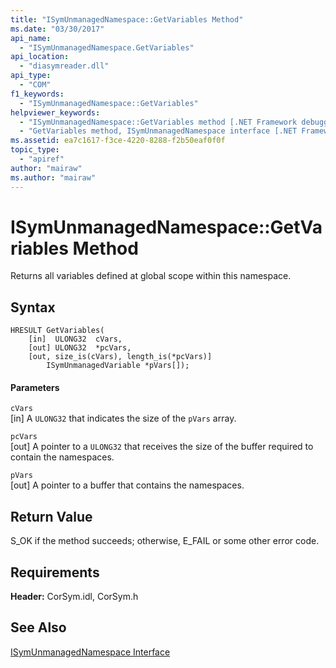 ```yaml
---
title: "ISymUnmanagedNamespace::GetVariables Method"
ms.date: "03/30/2017"
api_name: 
  - "ISymUnmanagedNamespace.GetVariables"
api_location: 
  - "diasymreader.dll"
api_type: 
  - "COM"
f1_keywords: 
  - "ISymUnmanagedNamespace::GetVariables"
helpviewer_keywords: 
  - "ISymUnmanagedNamespace::GetVariables method [.NET Framework debugging]"
  - "GetVariables method, ISymUnmanagedNamespace interface [.NET Framework debugging]"
ms.assetid: ea7c1617-f3ce-4220-8288-f2b50eaf0f0f
topic_type: 
  - "apiref"
author: "mairaw"
ms.author: "mairaw"
---
```

# ISymUnmanagedNamespace::GetVariables Method
Returns all variables defined at global scope within this namespace.  
  
## Syntax  
  
```  
HRESULT GetVariables(  
    [in]  ULONG32  cVars,  
    [out] ULONG32  *pcVars,  
    [out, size_is(cVars), length_is(*pcVars)]  
        ISymUnmanagedVariable *pVars[]);  
```  
  
#### Parameters  
 `cVars`  
 [in] A `ULONG32` that indicates the size of the `pVars` array.  
  
 `pcVars`  
 [out] A pointer to a `ULONG32` that receives the size of the buffer required to contain the namespaces.  
  
 `pVars`  
 [out] A pointer to a buffer that contains the namespaces.  
  
## Return Value  
 S_OK if the method succeeds; otherwise, E_FAIL or some other error code.  
  
## Requirements  
 **Header:** CorSym.idl, CorSym.h  
  
## See Also  
 [ISymUnmanagedNamespace Interface](../../../../docs/framework/unmanaged-api/diagnostics/isymunmanagednamespace-interface.md)

